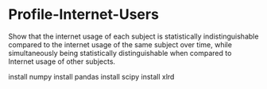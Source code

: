 # Profile-Internet-Users
Show that the internet usage of each subject is statistically indistinguishable compared to the internet usage of the same subject over time, while simultaneously being statistically distinguishable when compared to Internet usage of other subjects.


install numpy
install pandas
install scipy
install xlrd
